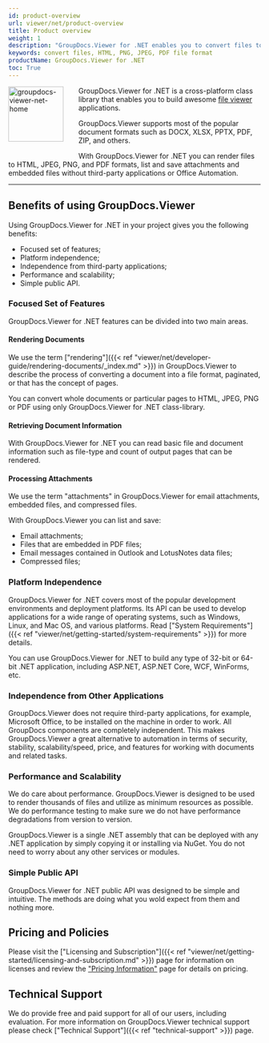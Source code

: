 ```yaml
---
id: product-overview
url: viewer/net/product-overview
title: Product overview
weight: 1
description: "GroupDocs.Viewer for .NET enables you to convert files to HTML, PNG, JPEG, PDF file formats, and save attachments without relying on third-party applications. GroupDocs.Viewer for .NET is cross-platform class library."
keywords: convert files, HTML, PNG, JPEG, PDF file format
productName: GroupDocs.Viewer for .NET
toc: True
---
```


<img src="viewer/net/images/home.png" alt="groupdocs-viewer-net-home" align="left" style="width:110px; margin: 0 30px 30px 0"/>

GroupDocs.Viewer for .NET is a cross-platform class library that enables you to build awesome [file viewer](https://en.wikipedia.org/wiki/File_viewer) applications.

GroupDocs.Viewer supports most of the popular document formats such as DOCX, XLSX, PPTX, PDF, ZIP, and others.

With GroupDocs.Viewer for .NET you can render files to HTML, JPEG, PNG, and PDF formats, list and save attachments and embedded files without third-party applications or Office Automation.

------

## Benefits of using GroupDocs.Viewer

Using GroupDocs.Viewer for .NET in your project gives you the following benefits:

- Focused set of features;
- Platform independence;
- Independence from third-party applications;
- Performance and scalability;
- Simple public API.

### Focused Set of Features

GroupDocs.Viewer for .NET features can be divided into two main areas.

#### Rendering Documents

We use the term ["rendering"]({{< ref "viewer/net/developer-guide/rendering-documents/_index.md" >}}) in GroupDocs.Viewer to describe the process of converting a document into a file format, paginated, or that has the concept of pages.

You can convert whole documents or particular pages to HTML, JPEG, PNG or PDF using only GroupDocs.Viewer for .NET class-library.

#### Retrieving Document Information

With GroupDocs.Viewer for .NET you can read basic file and document information such as file-type and count of output pages that can be rendered.

#### Processing Attachments

We use the term "attachments" in GroupDocs.Viewer for email attachments, embedded files, and compressed files.

With GroupDocs.Viewer you can list and save:

- Email attachments;
- Files that are embedded in PDF files;
- Email messages contained in Outlook and LotusNotes data files;
- Compressed files;

### Platform Independence

GroupDocs.Viewer for .NET covers most of the popular development environments and deployment platforms. Its API can be used to develop applications for a wide range of operating systems, such as Windows, Linux, and Mac OS, and various platforms. Read ["System Requirements"]({{< ref "viewer/net/getting-started/system-requirements" >}}) for more details.

You can use GroupDocs.Viewer for .NET to build any type of 32-bit or 64-bit .NET application, including ASP.NET, ASP.NET Core, WCF, WinForms, etc.

### Independence from Other Applications

GroupDocs.Viewer does not require third-party applications, for example, Microsoft Office, to be installed on the machine in order to work. All GroupDocs components are completely independent. This makes GroupDocs.Viewer a great alternative to automation in terms of security, stability, scalability/speed, price, and features for working with documents and related tasks.

### Performance and Scalability

We do care about performance. GroupDocs.Viewer is designed to be used to render thousands of files and utilize as minimum resources as possible. We do performance testing to make sure we do not have performance degradations from version to version.

GroupDocs.Viewer is a single .NET assembly that can be deployed with any .NET application by simply copying it or installing via NuGet. You do not need to worry about any other services or modules.

### Simple Public API

GroupDocs.Viewer for .NET public API was designed to be simple and intuitive. The methods are doing what you wold expect from them and nothing more.

## Pricing and Policies

Please visit the ["Licensing and Subscription"]({{< ref "viewer/net/getting-started/licensing-and-subscription.md" >}}) page for information on licenses and review the ["Pricing Information"](https://purchase.groupdocs.com/pricing/viewer/net) page for details on pricing.

## Technical Support

We do provide free and paid support for all of our users, including evaluation. For more information on GroupDocs.Viewer technical support please check ["Technical Support"]({{< ref "technical-support" >}}) page.
